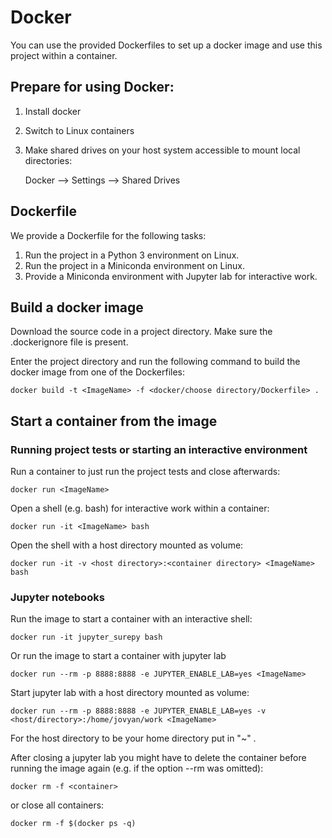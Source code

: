 Docker
======

You can use the provided Dockerfiles to set up a docker image and use this project within a container.

Prepare for using Docker:
-------------------------

1) Install docker
2) Switch to Linux containers
3) Make shared drives on your host system accessible to mount local directories:

    Docker --> Settings --> Shared Drives

Dockerfile
----------

We provide a Dockerfile for the following tasks:

1) Run the project in a Python 3 environment on Linux.
2) Run the project in a Miniconda environment on Linux.
3) Provide a Miniconda environment with Jupyter lab for interactive work.

Build a docker image
--------------------

Download the source code in a project directory.
Make sure the .dockerignore file is present.

Enter the project directory and run the following command to build the docker image from one of the Dockerfiles:

	docker build -t <ImageName> -f <docker/choose directory/Dockerfile> .
		
Start a container from the image
--------------------------------

### Running project tests or starting an interactive environment

Run a container to just run the project tests and close afterwards:

	docker run <ImageName>
	
Open a shell (e.g. bash) for interactive work within a container:

	docker run -it <ImageName> bash
	
Open the shell with a host directory mounted as volume:

	docker run -it -v <host directory>:<container directory> <ImageName> bash

	
### Jupyter notebooks

Run the image to start a container with an interactive shell: 

	docker run -it jupyter_surepy bash
	
Or run the image to start a container with jupyter lab
	
	docker run --rm -p 8888:8888 -e JUPYTER_ENABLE_LAB=yes <ImageName>

Start jupyter lab with a host directory mounted as volume:

	docker run --rm -p 8888:8888 -e JUPYTER_ENABLE_LAB=yes -v <host/directory>:/home/jovyan/work <ImageName>
	
For the host directory to be your home directory put in "~" .

After closing a jupyter lab you might have to delete the container before running the image again 
(e.g. if the option --rm was omitted):

    docker rm -f <container>

or close all containers:

    docker rm -f $(docker ps -q)
    